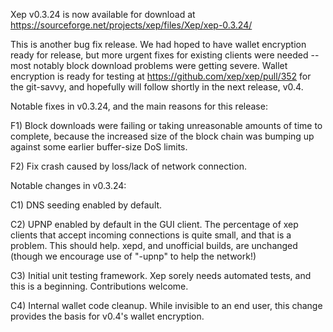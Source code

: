 Xep v0.3.24 is now available for download at
https://sourceforge.net/projects/xep/files/Xep/xep-0.3.24/

This is another bug fix release.  We had hoped to have wallet encryption ready for release, but more urgent fixes for existing clients were needed -- most notably block download problems were getting severe.  Wallet encryption is ready for testing at https://github.com/xep/xep/pull/352 for the git-savvy, and hopefully will follow shortly in the next release, v0.4.

Notable fixes in v0.3.24, and the main reasons for this release:

F1) Block downloads were failing or taking unreasonable amounts of time to complete, because the increased size of the block chain was bumping up against some earlier buffer-size DoS limits.

F2) Fix crash caused by loss/lack of network connection.

Notable changes in v0.3.24:

C1) DNS seeding enabled by default.

C2) UPNP enabled by default in the GUI client.  The percentage of xep clients that accept incoming connections is quite small, and that is a problem.  This should help.  xepd, and unofficial builds, are unchanged (though we encourage use of "-upnp" to help the network!)

C3) Initial unit testing framework.  Xep sorely needs automated tests, and this is a beginning.  Contributions welcome.

C4) Internal wallet code cleanup.  While invisible to an end user, this change provides the basis for v0.4's wallet encryption.
